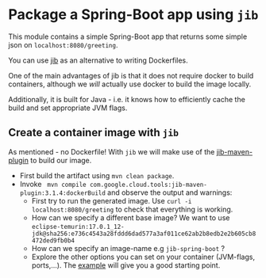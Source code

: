 # Package a Spring-Boot app using `jib`

This module contains a simple Spring-Boot app that returns some simple json on `localhost:8080/greeting`.

You can use [jib](https://github.com/GoogleContainerTools/jib) as an alternative to writing Dockerfiles.

One of the main advantages of jib is that it does not require docker to build containers, although we _will_ actually use docker to build the image locally.

Additionally, it is built for Java - i.e. it knows how to efficiently cache the build and set appropriate JVM flags.

## Create a container image with `jib`

As mentioned - no Dockerfile! With `jib` we will make use of the [jib-maven-plugin](https://github.com/GoogleContainerTools/jib/tree/master/jib-maven-plugin#build-to-docker-daemon) to build our image.

* First build the artifact using `mvn clean package`.
* Invoke ` mvn compile com.google.cloud.tools:jib-maven-plugin:3.1.4:dockerBuild` and observe the output and warnings:
  * First try to run the generated image. Use `curl -i localhost:8080/greeting` to check that everything is working.
  * How can we specify a different base image? We want to use `eclipse-temurin:17.0.1_12-jdk@sha256:e736c4543a28fddd6dad577a3af011ce62ab2b8edb2e2b605cb8472ded9fb0b4`
  * How can we specify an image-name e.g `jib-spring-boot` ?
  * Explore the other options you can set on your container (JVM-flags, ports,...). The [example](https://github.com/GoogleContainerTools/jib/tree/master/jib-maven-plugin#example) will give you a good starting point.



